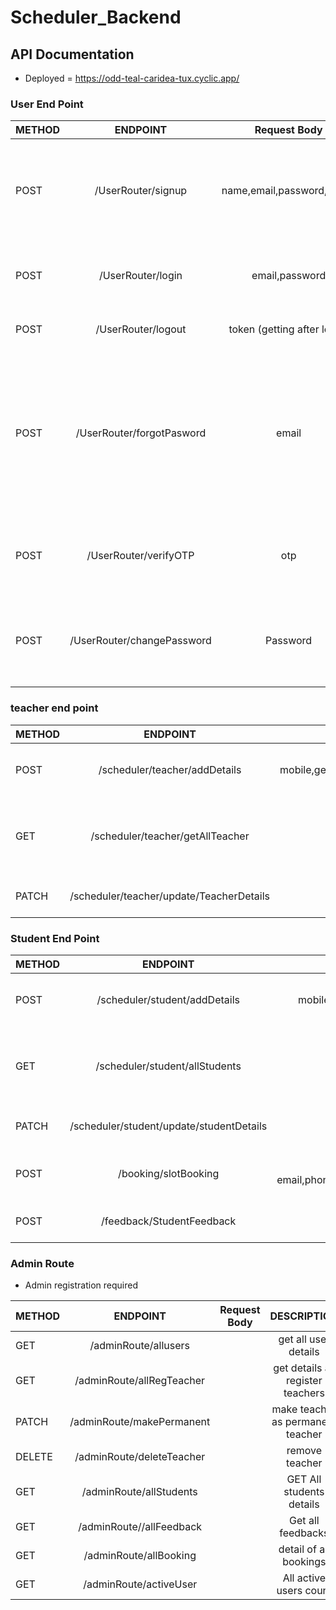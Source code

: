 # Scheduler_Backend



## API Documentation
  - Deployed = https://odd-teal-caridea-tux.cyclic.app/

### User End Point

| METHOD      | ENDPOINT    |  Request Body | DESCRIPTION |
| :---        |    :----:   | :-----------: | :----------:|
| POST        | /UserRouter/signup  | name,email,password,image |This endpoint allow users to register in the website and send user a real time email for confirmation|
| POST  | /UserRouter/login  |email,password|  This endpoint allow users to login. Return JWT token on login. |
| POST |  /UserRouter/logout | token (getting after login) | This endpoint allow users to logout|
|POST |  /UserRouter/forgotPasword | email | This endpoint allow users to reset password.In this end point user enter their email ( registered email).by this email we find the user and send a otp at user email |
|POST| /UserRouter/verifyOTP | otp | in this end point user enter the otp that we sended user by email|
|POST| /UserRouter/changePassword | Password | in this end point user enter updated password and password updated in database|



### teacher end point

| METHOD      | ENDPOINT    |  Request Body | DESCRIPTION |
| :---        |    :----:   | :-----------: | :----------:|
| POST        | /scheduler/teacher/addDetails | mobile,gender,address,qualification,experience,expertise | this end point for add teacher other details |
| GET         |  /scheduler/teacher/getAllTeacher   |     | this end point for getting all the teachers details that are registered in website |
| PATCH |  /scheduler/teacher/update/TeacherDetails | authentication required | from this user can update their details |




### Student End Point 

| METHOD      | ENDPOINT    |  Request Body | DESCRIPTION |
| :---        |    :----:   | :-----------: | :----------:|
| POST   | /scheduler/student/addDetails  | mobile,gender,address,standard,subjects,courseDetails |  this end point for add student other details |
| GET | /scheduler/student/allStudents  |    |  this end point for getting all the students details that are registered in website |
| PATCH |  /scheduler/student/update/studentDetails | authentication required | from this user can update their details |
| POST   | /booking/slotBooking  | StudentName, email,phone,courseName,teacherName,Teacher_Booking_id,slot | from this user can book slot of selected teacher |
| POST  | /feedback/StudentFeedback | name,email,message |  from this end point user can give feedback |




### Admin Route
-  Admin registration required

| METHOD      | ENDPOINT    |  Request Body | DESCRIPTION |
| :---        |    :----:   | :-----------: | :----------:|
| GET   |  /adminRoute/allusers  |    |  get all user details |
| GET  | /adminRoute/allRegTeacher  |   |  get details all register teachers |
| PATCH | /adminRoute/makePermanent  |   |  make teacher as permanent teacher |
| DELETE | /adminRoute/deleteTeacher  |   |  remove teacher | 
| GET  | /adminRoute/allStudents  |  |  GET All students details |
| GET |  /adminRoute//allFeedback |  |  Get all feedbacks  |
| GET  |  /adminRoute/allBooking  |  |  detail of all bookings |
| GET | /adminRoute/activeUser   |   |  All active users count | 


